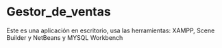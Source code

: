 # Gestor_de_ventas
Este es una aplicación en escritorio, usa las herramientas: XAMPP, Scene Builder y NetBeans y MYSQL Workbench
